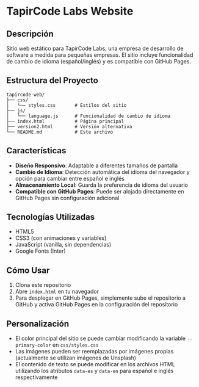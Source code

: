 # TapirCode Labs Website

## Descripción
Sitio web estático para TapirCode Labs, una empresa de desarrollo de software a medida para pequeñas empresas. El sitio incluye funcionalidad de cambio de idioma (español/inglés) y es compatible con GitHub Pages.

## Estructura del Proyecto

```
tapircode-web/
├── css/
│   └── styles.css       # Estilos del sitio
├── js/
│   └── language.js      # Funcionalidad de cambio de idioma
├── index.html           # Página principal
├── version2.html        # Versión alternativa
└── README.md            # Este archivo
```

## Características

- **Diseño Responsivo**: Adaptable a diferentes tamaños de pantalla
- **Cambio de Idioma**: Detección automática del idioma del navegador y opción para cambiar entre español e inglés
- **Almacenamiento Local**: Guarda la preferencia de idioma del usuario
- **Compatible con GitHub Pages**: Puede ser alojado directamente en GitHub Pages sin configuración adicional

## Tecnologías Utilizadas

- HTML5
- CSS3 (con animaciones y variables)
- JavaScript (vanilla, sin dependencias)
- Google Fonts (Inter)

## Cómo Usar

1. Clona este repositorio
2. Abre `index.html` en tu navegador
3. Para desplegar en GitHub Pages, simplemente sube el repositorio a GitHub y activa GitHub Pages en la configuración del repositorio

## Personalización

- El color principal del sitio se puede cambiar modificando la variable `--primary-color` en `css/styles.css`
- Las imágenes pueden ser reemplazadas por imágenes propias (actualmente se utilizan imágenes de Unsplash)
- El contenido de texto se puede modificar en los archivos HTML utilizando los atributos `data-es` y `data-en` para español e inglés respectivamente